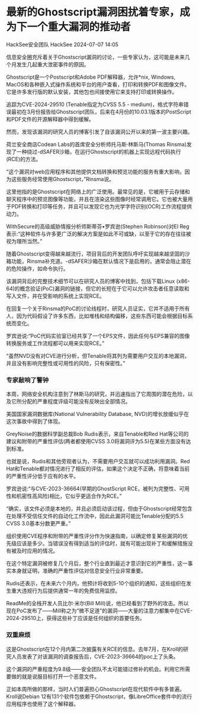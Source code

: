 #  最新的Ghostscript漏洞困扰着专家，成为下一个重大漏洞的推动者   
HackSee安全团队  HackSee   2024-07-07 14:05  
  
信息安全圈充斥着关于Ghostscript漏洞的讨论，一些专家认为，这可能是未来几个月发生几起重大泄密事件的原因。  
  
Ghostscript是一个Postscript和Adobe PDF解释器，允许*nix, Windows, MacOS和各种嵌入式操作系统和平台的用户查看，打印和转换PDF和图像文件。它是许多发行版的默认安装，其他包也间接使用它来支持打印或转换操作。  
  
追踪为CVE-2024-29510 (Tenable指定为CVSS 5.5 - medium)，格式字符串错误最初在3月份报告给Ghostscript团队，后来在4月份的10.03.1版本的PostScript和PDF文件的开源解释器中得到缓解。  
  
然而，发现该漏洞的研究人员的博客引发了自该漏洞公开以来的第一波主要兴趣。  
  
荷兰安全商店Codean Labs的首席安全分析师托马斯·林斯马(Thomas Rinsma)发现了一种绕过-dSAFER沙箱，在运行Ghostscript的机器上实现远程代码执行(RCE)的方法。  
  
“这个漏洞对web应用程序和其他提供文档转换和预览功能的服务有重大影响，因为这些服务经常使用Ghostscript，”Rinsma说。  
  
这里他指的是Ghostscript在网络上的广泛使用。最常见的是，它被用于云存储和聊天程序中的预览图像等功能，并且在渲染这些图像时经常调用它。它也被大量用于PDF转换和打印等任务，并且可以发现它也为光学字符识别(OCR)工作流程提供动力。  
  
WithSecure的高级威胁情报分析师斯蒂芬•罗宾逊(Stephen Robinson)对El Reg表示:“这种软件与许多更广泛的解决方案是如此不可或缺，以至于它的存在往往被视为理所当然。”  
  
随着Ghostscript变得越来越流行，项目背后的开发团队呼吁实现越来越坚固的沙箱功能，Rinsma补充道。-dSAFER沙箱在默认情况下是启用的，通常会阻止潜在的危险操作，如命令执行。  
  
该漏洞背后的完整技术细节可以在研究人员的博客中找到，包括下载Linux (x86-64)的概念验证(PoC)漏洞的链接，但它的长短在于它可以允许攻击者任意读取和写入文件，并在受影响的系统上实现RCE。  
  
在回复一个关于Rinsma的PoC的讨论线程时，研究人员证实，它并不适用于所有人，因为代码假设了许多东西，比如堆栈和结构偏移，这些东西可能会根据目标系统而变化。  
  
罗宾逊说:“PoC代码实验室已经共享了一个EPS文件，因此任何与EPS兼容的图像转换服务或工作流程都可以用来实现RCE。”  
  
“虽然NVD没有对CVE进行分析，但Tenable将其列为需要用户交互的本地漏洞，并且没有影响完整性或可用性的风险，只有保密性。”  
### 专家敲响了警钟  
  
本周，网络安全机构注意到了林斯马的研究，并迅速指出了它周围的潜在危险，以及它所分配的严重程度评级可能没有反映出全部情况。  
  
美国国家漏洞数据库(National Vulnerability Database, NVD)的增长放缓似乎在这次事故中得到了体现。  
  
GreyNoise的数据科学副总裁Bob Rudis表示，来自Tenable和Red Hat等公司的建议和附带的严重性评估(两者都使用CVSS 3.0将漏洞评为5.5)在某些方面没有达到标准。  
  
也就是说，Rudis和其他旁观者认为，不需要用户交互就可以成功利用漏洞。Red Hat和Tenable都对情况进行了相反的评估，如果这个决定不正确，将意味着当前的严重性评分低于应有的水平。  
  
罗宾逊说:“与CVE-2023-36664(早期的GhostScript RCE，被列为完整性、可用性和机密性高风险)相比，它似乎更适合作为RCE。”  
  
“确实，该文件必须是本地的，并且必须启动该过程，但由于Ghostscript经常包含在处理不受信任文件的自动化工作流中，因此此漏洞可能比Tenable分配的5.5 CVSS 3.0基本分数更严重。”  
  
组织使用CVE程序和附带的严重性评分作为快速指南，以确定修复某些漏洞的优先级应该是多少。当错误没有得到适当的评估时，就有可能出现补丁和缓解措施没有被及时应用的情况。  
  
在这个特定漏洞被修复几个月后，整个行业直到最近才意识到它的严重性，这一事实本身就证明，准确的严重性评估对信息安全行业非常重要。  
  
Rudis还表示，在未来六个月内，他预计将收到5-10个组织的通知，这些组织在发生重大违规行为后提供通常一年的免费信用监控。  
  
ReadMe的全栈开发人员比尔·米尔(Bill Mill)说，他已经看到了野外的攻击。所以现在PoC发布了——Mill称之为“微不足道”的漏洞——大量的注意力都集中在CVE-2024-29510上，获得这些补丁应该是任何组织的首要任务。  
### 双重麻烦  
  
这是Ghostscript在12个月内第二次披露有关RCE的信息。去年7月，在Kroll的研究人员发表了对该漏洞的调查报告后，CVE-2023-36664的poc上了头条。  
  
这个漏洞的严重程度为9.8级——安全团队不太可能错过修补的机会。利用它所需要做的就是说服目标打开一个恶意文件。  
  
正如本周所做的那样，当时人们普遍担心Ghostscript在现代软件中有多普遍。Kroll说Debian 12有131个软件包依赖于Ghostscript，像LibreOffice套件中的流行应用程序也使用了这个解释器。  
  
  
